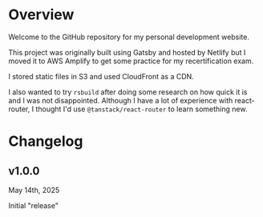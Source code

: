 # Overview

Welcome to the GitHub repository for my personal development website.

This project was originally built using Gatsby and hosted by Netlify but I moved it to AWS Amplify to get some practice for my recertification exam.

I stored static files in S3 and used CloudFront as a CDN.

I also wanted to try `rsbuild` after doing some research on how quick it is and I was not disappointed.
Although I have a lot of experience with react-router, I thought I'd use `@tanstack/react-router`
to learn something new.

# Changelog

## v1.0.0

May 14th, 2025

Initial "release"
